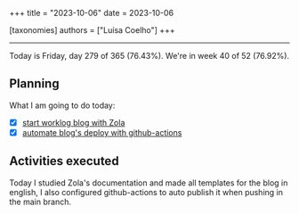 +++
title = "2023-10-06"
date = 2023-10-06

[taxonomies]
authors = ["Luísa Coelho"]
+++

---

Today is Friday, day 279 of 365 (76.43%). We're in week 40 of 52 (76.92%). 

## Planning

What I am going to do today: 

- [x] [start worklog blog with Zola](https://github.com/OmnicodeSolutions/blog/issues/1)
- [x] [automate blog's deploy with github-actions](https://github.com/OmnicodeSolutions/blog/issues/1)

## Activities executed

Today I studied Zola's documentation and made all templates for the blog in english, I also configured github-actions to auto publish it when pushing in the main branch.